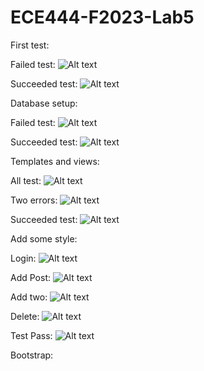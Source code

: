 # ECE444-F2023-Lab5


First test:

Failed test:
![Alt text](image.png)

Succeeded test:
![Alt text](image-1.png)

Database setup:

Failed test:
![Alt text](image-2.png)

Succeeded test:
![Alt text](image-3.png)


Templates and views:

All test:
![Alt text](image-4.png)

Two errors:
![Alt text](image-5.png)

Succeeded test:
![Alt text](image-6.png)


Add some style:

Login:
![Alt text](image-7.png)

Add Post:
![Alt text](image-8.png)

Add two:
![Alt text](image-9.png)

Delete:
![Alt text](image-10.png)

Test Pass:
![Alt text](image-11.png)

Bootstrap:

